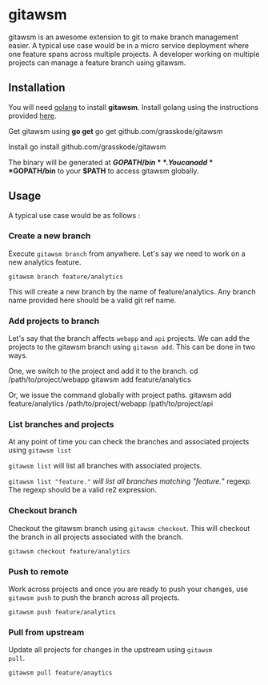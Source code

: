 # gitawsm

gitawsm is an awesome extension to git to make branch management easier. A typical use case would be in a micro service deployment where one feature spans across multiple projects. A developer working on multiple projects can manage a feature branch using gitawsm.

## Installation

You will need [golang](https://golang.org/) to install **gitawsm**.
Install golang using the instructions provided [here](https://golang.org/doc/install). 

Get gitawsm using <b>go get</b>
	go get github.com/grasskode/gitawsm

Install
	go install github.com/grasskode/gitawsm

The binary will be generated at **$GOPATH/bin**. You can add **$GOPATH/bin** to your **$PATH** to access gitawsm globally.

## Usage

A typical use case would be as follows :

### Create a new branch
Execute <code>gitawsm branch</code> from anywhere. Let's say we need to work on a new analytics feature.

	gitawsm branch feature/analytics

This will create a new branch by the name of feature/analytics. Any branch name provided here should be a valid git ref name.

### Add projects to branch
Let's say that the branch affects <code>webapp</code> and <code>api</code> projects. We can add the projects to the gitawsm branch using <code>gitawsm add</code>. This can be done in two ways.


One, we switch to the project and add it to the branch.
	cd /path/to/project/webapp
	gitawsm add feature/analytics

Or, we issue the command globally with project paths.
	gitawsm add feature/analytics /path/to/project/webapp /path/to/project/api

### List branches and projects
At any point of time you can check the branches and associated projects using <code>gitawsm list</code>

<code>gitawsm list</code> will list all branches with associated projects.

<code>gitawsm list "feature.*"</code> will list all branches matching "feature.*" regexp. The regexp should be a valid re2 expression.

### Checkout branch
Checkout the gitawsm branch using <code>gitawsm checkout</code>. This will checkout the branch in all projects associated with the branch.

	gitawsm checkout feature/analytics

### Push to remote
Work across projects and once you are ready to push your changes, use <code>gitawsm push</code> to push the branch across all projects.

	gitawsm push feature/analytics

### Pull from upstream
Update all projects for changes in the upstream using <code>gitawsm pull</code>.

	gitawsm pull feature/anaytics
